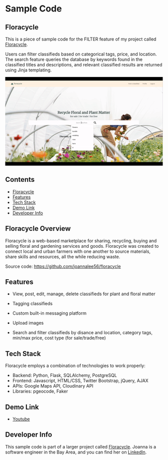 # Sample Code
## Floracycle

This is a piece of sample code for the FILTER feature of my project called [Floracycle](https://github.com/joannalee56/floracycle). 

Users can filter classifieds based on categorical tags, price, and location. The search feature queries the database by keywords found in the classified titles and descriptions, and relevant classified results are returned using Jinja templating. 

![Floracycle Filter Feature](/static/images/Floracycle2.gif)

## Contents
* [Floracycle](#floracycle)
* [Features](#features)
* [Tech Stack](#tech)
* [Demo Link](#demo)
* [Developer Info](#developer)


## <a name="floracycle"></a>Floracycle Overview

Floracycle is a web-based marketplace for sharing, recycling, buying and selling floral and gardening services and goods. Floracycle was created to connect local and urban farmers with one another to source materials, share skills and resources, all the while reducing waste. 

Source code: https://github.com/joannalee56/floracycle


## <a name="features"></a>Features

- View, post, edit, manage, delete classifieds for plant and floral matter

- Tagging classifieds

- Custom built-in messaging platform

- Upload images

- Search and filter classifieds by disance and location, category tags, min/max price, cost type (for sale/trade/free)


## <a name="tech"></a>Tech Stack

Floracycle employs a combination of technologies to work properly:

- Backend: Python, Flask, SQLAlchemy, PostgreSQL 
- Frontend: Javascript, HTML/CSS, Twitter Bootstrap, jQuery, AJAX
- APIs: Google Maps API, Cloudinary API
- Libraries: pgeocode, Faker


## <a name="demo"></a>Demo Link

- [Youtube](https://youtu.be/LvU7Bgee-mU)


## <a name="developer"></a>Developer Info

This sample code is part of a larger project called [Floracycle](https://github.com/joannalee56/floracycle). Joanna is a software engineer in the Bay Area, and you can find her on [LinkedIn](https://www.linkedin.com/in/joanna-e-lee/).


